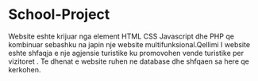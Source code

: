 # School-Project
Website eshte krijuar nga element HTML CSS Javascript dhe PHP qe kombinuar 
sebashku na japin nje website multifunksional.Qellimi I website eshte shfaqja e nje 
agjensie turistike ku promovohen vende turistike per vizitoret .
Te dhenat e website ruhen ne database dhe shfqaen sa here qe kerkohen.
